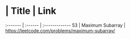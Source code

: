 #  | Title | Link
:------- | :------ | :-------------
53 | Maximum Subarray | https://leetcode.com/problems/maximum-subarray/

